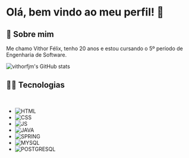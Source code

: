 <h1>Olá, bem vindo ao meu perfil! 👋</h1>

## 🤖 Sobre mim

Me chamo Vithor Félix, tenho 20 anos e estou cursando o 5º período de Engenharia de Software.


![vithorfjm's GitHub stats](https://github-readme-stats.vercel.app/api?username=vithorfjm&hide=issues,prs&theme=shades-of-purple&custom_title=Vithor%20Félix)

## 👨‍💻 Tecnologias

<br>

- ![HTML](https://img.shields.io/badge/HTML5-E34F26?style=for-the-badge&logo=html5&logoColor=white)
- ![CSS](https://img.shields.io/badge/CSS3-1572B6?style=for-the-badge&logo=css3&logoColor=white)
- ![JS](https://img.shields.io/badge/JavaScript-F7DF1E?style=for-the-badge&logo=javascript&logoColor=black)
- ![JAVA](https://img.shields.io/badge/Java-ED8B00?style=for-the-badge&logo=openjdk&logoColor=white)
- ![SPRING](https://img.shields.io/badge/Spring-6DB33F?style=for-the-badge&logo=spring&logoColor=white)
- ![MYSQL](https://img.shields.io/badge/MySQL-005C84?style=for-the-badge&logo=mysql&logoColor=white)
- ![POSTGRESQL](https://img.shields.io/badge/PostgreSQL-316192?style=for-the-badge&logo=postgresql&logoColor=white)
#
